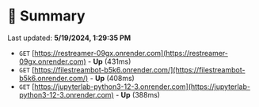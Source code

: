 # 📖 Summary
Last updated: **5/19/2024, 1:29:35 PM**

- `GET` [https://restreamer-09gx.onrender.com](https://restreamer-09gx.onrender.com) - **Up** (431ms)
- `GET` [https://filestreambot-b5k6.onrender.com/](https://filestreambot-b5k6.onrender.com/) - **Up** (408ms)
- `GET` [https://jupyterlab-python3-12-3.onrender.com](https://jupyterlab-python3-12-3.onrender.com) - **Up** (388ms)
